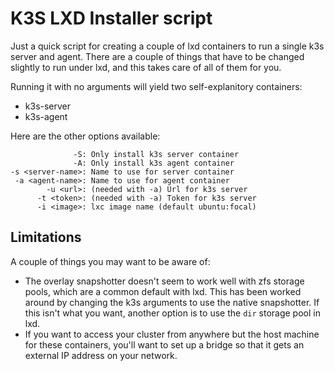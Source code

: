 # K3S LXD Installer script

Just a quick script for creating a couple of lxd containers to run a single k3s server and agent. There are a couple of things that have to be changed slightly to run under lxd, and this takes care of all of them for you.

Running it with no arguments will yield two self-explanitory containers:
- k3s-server
- k3s-agent

Here are the other options available:

                  -S: Only install k3s server container
                  -A: Only install k3s agent container
    -s <server-name>: Name to use for server container
     -a <agent-name>: Name to use for agent container
            -u <url>: (needed with -a) Url for k3s server
          -t <token>: (needed with -a) Token for k3s server
          -i <image>: lxc image name (default ubuntu:focal)

## Limitations

A couple of things you may want to be aware of:
- The overlay snapshotter doesn't seem to work well with zfs storage pools, which are a common default with lxd. This has been worked around by changing the k3s arguments to use the native snapshotter. If this isn't what you want, another option is to use the `dir` storage pool in lxd.
- If you want to access your cluster from anywhere but the host machine for these containers, you'll want to set up a bridge so that it gets an external IP address on your network.
